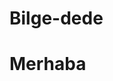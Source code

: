 # Bilge-dede
<!DOCTYPE html>
<html lang="tr">
<head>
    <meta charset="UTF-8">
    <meta name="viewport" content="width=device-width, initial-scale=1.0">
    <title>Basit HTML Site</title>
</head>
<body>
    <h1>Merhaba</h1>
</body>
</html>
